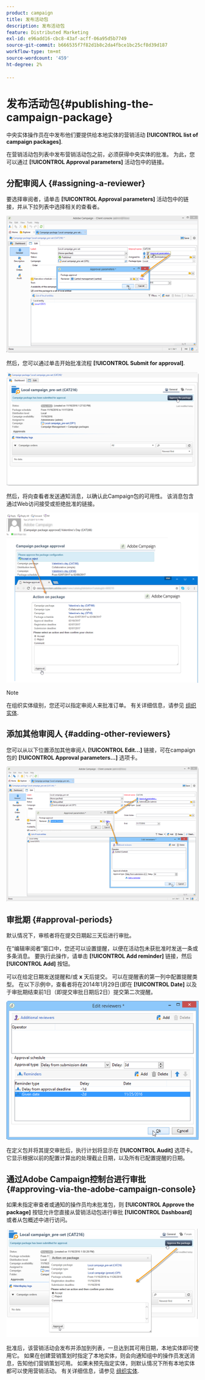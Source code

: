 ```yaml
---
product: campaign
title: 发布活动包
description: 发布活动包
feature: Distributed Marketing
exl-id: e96add16-cbc8-43af-acff-06a95d5b7749
source-git-commit: b666535f7f82d1b8c2da4fbce1bc25cf8d39d187
workflow-type: tm+mt
source-wordcount: '459'
ht-degree: 2%

---
```


# 发布活动包{#publishing-the-campaign-package}



中央实体操作员在中发布他们要提供给本地实体的营销活动 **[!UICONTROL list of campaign packages]**.

在营销活动包列表中发布营销活动包之前，必须获得中央实体的批准。 为此，您可以通过 **[!UICONTROL Approval parameters]** 活动包中的链接。

## 分配审阅人 {#assigning-a-reviewer}

要选择审阅者，请单击 **[!UICONTROL Approval parameters]** 活动包中的链接，并从下拉列表中选择相关的查看者。

![](assets/s_advuser_mkg_dist_define_valid.png)

然后，您可以通过单击开始批准流程 **[!UICONTROL Submit for approval]**.

![](assets/s_advuser_mkg_dist_valid_process.png)

然后，将向查看者发送通知消息，以确认此Campaign包的可用性。 该消息包含通过Web访问接受或拒绝批准的链接。

![](assets/s_advuser_mkg_dist_valid_process1.png)

>[!NOTE]
>
>在组织实体级别，您还可以指定审阅人来批准订单。 有关详细信息，请参见 [组织实体](about-distributed-marketing.md#organizational-entities).

## 添加其他审阅人 {#adding-other-reviewers}

您可以从以下位置添加其他审阅人 **[!UICONTROL Edit...]** 链接，可在campaign包的 **[!UICONTROL Approval parameters...]** 选项卡。

![](assets/s_advuser_mkg_dist_select_op_valid.png)

## 审批期 {#approval-periods}

默认情况下，审核者将在提交日期起三天后进行审批。

在“编辑审阅者”窗口中，您还可以设置提醒，以便在活动包未获批准时发送一条或多条消息。 要执行此操作，请单击 **[!UICONTROL Add reminder]** 链接，然后 **[!UICONTROL Add]** 按钮。

可以在给定日期发送提醒和/或 **x** 天后提交。 可以在提醒表的第一列中配置提醒类型。 在以下示例中，查看者将在2014年1月29日(即在 **[!UICONTROL Date]** 以及于审批期结束前1日（即提交审批日期后2日）提交第二次提醒。

![](assets/s_advuser_mkg_dist_reminder_planning.png)

在定义包并将其提交审批后，执行计划将显示在 **[!UICONTROL Audit]** 选项卡。 它显示根据以前的配置计算出的处理截止日期，以及所有已配置提醒的日期。

## 通过Adobe Campaign控制台进行审批 {#approving-via-the-adobe-campaign-console}

如果未指定审查者或通知的操作员均未批准包，则 **[!UICONTROL Approve the package]** 按钮允许您直接从营销活动包进行审批 **[!UICONTROL Dashboard]** 或者从包概述中进行访问。

![](assets/s_advuser_mkg_dist_valid_button.png)

批准后，该营销活动会发布并添加到列表，一旦达到其可用日期，本地实体即可使用它。 如果在创建营销策划时指定了本地实体，则会向通知组中的操作员发送消息，告知他们营销策划可用。 如果未预先指定实体，则默认情况下所有本地实体都可以使用营销活动。 有关详细信息，请参见 [组织实体](about-distributed-marketing.md#organizational-entities).

